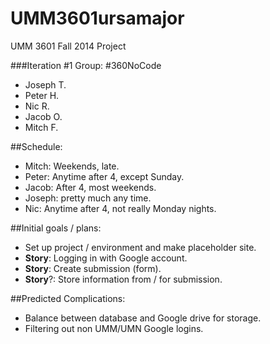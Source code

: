 UMM3601ursamajor
================

UMM 3601 Fall 2014 Project

###Iteration #1 Group:
#360NoCode
- Joseph T. 
- Peter H.
- Nic R.
- Jacob O.
- Mitch F.

##Schedule:
- Mitch: Weekends, late.
- Peter: Anytime after 4, except Sunday.
- Jacob: After 4, most weekends.
- Joseph: pretty much any time.
- Nic: Anytime after 4, not really Monday nights.

##Initial goals / plans:
- Set up project / environment and make placeholder site.
- __Story__: Logging in with Google account.
- __Story__: Create submission (form).
- __Story__?: Store information from / for submission.


##Predicted Complications:
- Balance between database and Google drive for storage.
- Filtering out non UMM/UMN Google logins.
